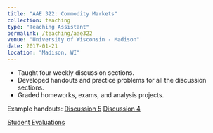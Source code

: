```yaml
---
title: "AAE 322: Commodity Markets"
collection: teaching
type: "Teaching Assistant"
permalink: /teaching/aae322
venue: "University of Wisconsin - Madison"
date: 2017-01-21
location: "Madison, WI"
---
```

- Taught four weekly discussion sections.
- Developed handouts and practice problems for all the discussion sections.
- Graded homeworks, exams, and analysis projects. 

Example handouts:
[Discussion 5](http://jhutchinswisc.github.io/files/discussion5.pdf)
[Discussion 4](http://jhutchinswisc.github.io/files/discussion4.pdf)

[Student Evaluations](http://jhutchinswisc.github.io/files/teaching_evals.pdf)